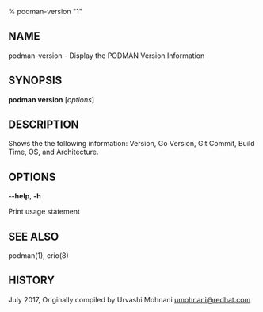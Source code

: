 % podman-version "1"

## NAME
podman\-version - Display the PODMAN Version Information

## SYNOPSIS
**podman version** [*options*]

## DESCRIPTION
Shows the the following information: Version, Go Version, Git Commit, Build Time,
OS, and Architecture.

## OPTIONS

**--help**, **-h**

Print usage statement

## SEE ALSO
podman(1), crio(8)

## HISTORY
July 2017, Originally compiled by Urvashi Mohnani <umohnani@redhat.com>
